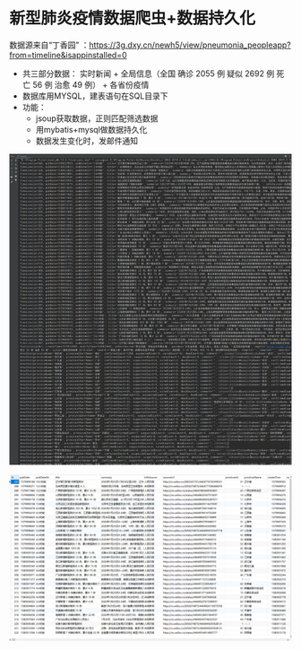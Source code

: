 # 新型肺炎疫情数据爬虫+数据持久化



数据源来自“丁香园” ：https://3g.dxy.cn/newh5/view/pneumonia_peopleapp?from=timeline&isappinstalled=0

- 共三部分数据： 实时新闻 + 全局信息（全国 确诊 2055 例 疑似 2692 例 死亡 56 例 治愈 49 例） + 各省份疫情
- 数据库用MYSQL，建表语句在SQL目录下
- 功能：
  - jsoup获取数据，正则匹配筛选数据
  - 用mybatis+mysql做数据持久化
  - 数据发生变化时，发邮件通知

![疫情爬虫20200126175739](pic/疫情爬虫20200126175739.png)

![疫情爬虫_20200126191133](pic/疫情爬虫_20200126191133.png)